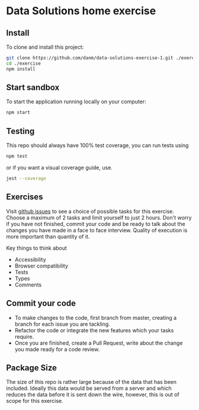 # Data Solutions home exercise

## Install

To clone and install this project:

```bash
git clone https://github.com/danm/data-solutions-exercise-1.git ./exercise
cd ./exercise
npm install
```

## Start sandbox

To start the application running locally on your computer:

```bash
npm start
```

## Testing

This repo should always have 100% test coverage, you can run tests using

```bash
npm test
```

or if you want a visual coverage guide, use.

```bash
jest --coverage
```

## Exercises

Visit [github issues](https://github.com/danm/se-home-exorcise/issues) to see a choice of possible tasks for this exercise. Choose a maximum of 2 tasks and limit yourself to just 2 hours. Don't worry if you have not finished, commit your code and be ready to talk about the changes you have made in a face to face interview. Quality of execution is more important than quantity of it.

Key things to think about

- Accessibility
- Browser compatibility
- Tests
- Types
- Comments

## Commit your code

- To make changes to the code, first branch from master, creating a branch for each issue you are tackling.
- Refactor the code or integrate the new features which your tasks require.
- Once you are finished, create a Pull Request, write about the change you made ready for a code review.

## Package Size

The size of this repo is rather large because of the data that has been included. Ideally this data would be served from a server and which reduces the data before it is sent down the wire, however, this is out of scope for this exercise.